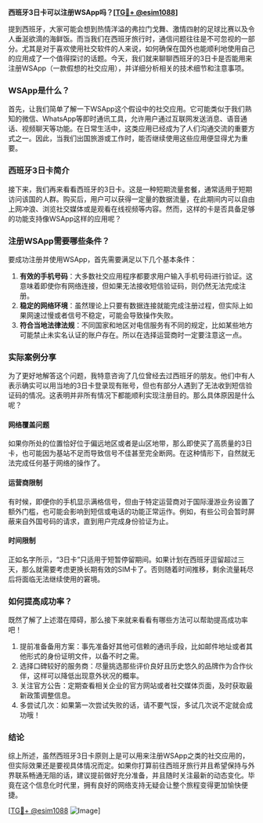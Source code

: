 **西班牙3日卡可以注册WSApp吗？[[TG💪+ @esim1088](https://t.me/s/esim1088)]**

提到西班牙，大家可能会想到热情洋溢的弗拉门戈舞、激情四射的足球比赛以及令人垂涎欲滴的海鲜饭。而当我们在西班牙旅行时，通信问题往往是不可忽视的一部分。尤其是对于喜欢使用社交软件的人来说，如何确保在国外也能顺利地使用自己的应用成了一个值得探讨的话题。今天，我们就来聊聊西班牙的3日卡是否能用来注册WSApp（一款假想的社交应用），并详细分析相关的技术细节和注意事项。

### WSApp是什么？

首先，让我们简单了解一下WSApp这个假设中的社交应用。它可能类似于我们熟知的微信、WhatsApp等即时通讯工具，允许用户通过互联网发送消息、语音通话、视频聊天等功能。在日常生活中，这类应用已经成为了人们沟通交流的重要方式之一。因此，当我们出国旅游或工作时，能否继续使用这些应用便显得尤为重要。

### 西班牙3日卡简介

接下来，我们再来看看西班牙的3日卡。这是一种短期流量套餐，通常适用于短期访问该国的人群。购买后，用户可以获得一定量的数据流量，在此期间内可以自由上网冲浪、浏览社交媒体或是观看在线视频等内容。然而，这样的卡是否具备足够的功能支持像WSApp这样的应用呢？

### 注册WSApp需要哪些条件？

要成功注册并使用WSApp，首先需要满足以下几个基本条件：

1. **有效的手机号码**：大多数社交应用程序都要求用户输入手机号码进行验证。这意味着即使你有网络连接，但如果无法接收短信验证码，则仍然无法完成注册。
2. **稳定的网络环境**：虽然理论上只要有数据连接就能完成注册过程，但实际上如果网速过慢或者信号不稳定，可能会导致操作失败。
3. **符合当地法律法规**：不同国家和地区对电信服务有不同的规定，比如某些地方可能禁止未实名认证的账户存在。所以在选择运营商时一定要注意这一点。

### 实际案例分享

为了更好地解答这个问题，我特意咨询了几位曾经去过西班牙的朋友。他们中有人表示确实可以用当地的3日卡登录现有账号，但也有部分人遇到了无法收到短信验证码的情况。这表明并非所有情况下都能顺利实现注册目的。那么具体原因是什么呢？

#### 网络覆盖问题
如果你所处的位置恰好位于偏远地区或者是山区地带，那么即使买了高质量的3日卡，也可能因为基站不足而导致信号不佳甚至完全断网。在这种情形下，自然就无法完成任何基于网络的操作了。

#### 运营商限制
有时候，即便你的手机显示满格信号，但由于特定运营商对于国际漫游业务设置了额外门槛，也可能会影响到短信或电话的功能正常运作。例如，有些公司会暂时屏蔽来自外国号码的请求，直到用户完成身份验证为止。

#### 时间限制
正如名字所示，“3日卡”只适用于短暂停留期间。如果计划在西班牙逗留超过三天，那么就需要考虑更换长期有效的SIM卡了。否则随着时间推移，剩余流量耗尽后将面临无法继续使用的窘境。

### 如何提高成功率？

既然了解了上述潜在障碍，那么接下来就来看看有哪些方法可以帮助提高成功率吧！

1. 提前准备备用方案：事先准备好其他可信赖的通讯手段，比如邮件地址或者其他形式的身份证明文件，以备不时之需。
2. 选择口碑较好的服务商：尽量挑选那些评价良好且历史悠久的品牌作为合作伙伴，这样可以降低出现意外状况的概率。
3. 关注官方公告：定期查看相关企业的官方网站或者社交媒体页面，及时获取最新政策调整信息。
4. 多尝试几次：如果第一次尝试失败的话，请不要气馁，多试几次说不定就会成功哦！

### 结论

综上所述，虽然西班牙3日卡原则上是可以用来注册WSApp之类的社交应用的，但实际效果还是要视具体情况而定。如果你打算前往西班牙旅行并且希望保持与外界联系畅通无阻的话，建议提前做好充分准备，并且随时关注最新的动态变化。毕竟在这个信息化时代里，拥有良好的网络支持无疑会让整个旅程变得更加愉快便捷。

[[TG💪+ @esim1088](https://t.me/s/esim1088) ![Image](https://i.postimg.cc/4NQfJmqS/Snipaste-2025-05-13-00-14-12.png)]